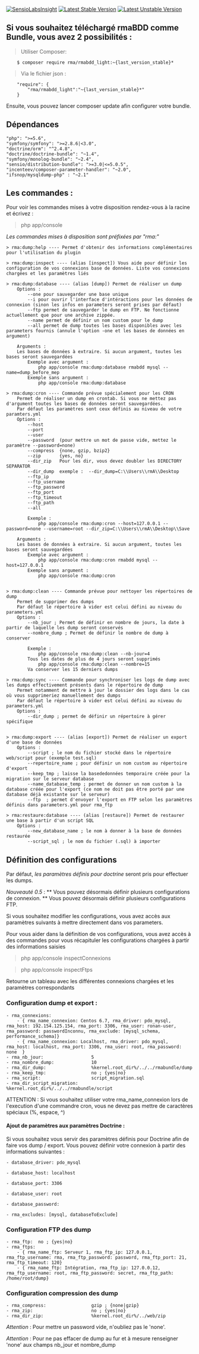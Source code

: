 [![SensioLabsInsight](https://insight.sensiolabs.com/projects/b32f2cd1-f941-4327-b1b5-21960d5bbebe/small.png)](https://insight.sensiolabs.com/projects/b32f2cd1-f941-4327-b1b5-21960d5bbebe) [![Latest Stable Version](https://poser.pugx.org/rma/rmabdd_light/v/stable)](https://packagist.org/packages/rma/rmabdd_light) [![Latest Unstable Version](https://poser.pugx.org/rma/rmabdd_light/v/unstable)](https://packagist.org/packages/rma/rmabdd_light)

## Si vous souhaitez téléchargé rmaBDD comme Bundle, vous avez 2 possibilités :

> Utiliser Composer:
```
    $ composer require rma/rmabdd_light:~{last_version_stable}*
```

> Via le fichier json :
```
    "require": {
        "rma/rmabdd_light":"~{last_version_stable}*"
    }
```

Ensuite, vous pouvez lancer composer update afin configurer votre bundle.

## Dépendances
    "php": ">=5.6",
    "symfony/symfony": ">=2.8.6|<3.0",
    "doctrine/orm": "^2.4.8",
    "doctrine/doctrine-bundle": "~1.4",
    "symfony/monolog-bundle": "~2.4",
    "sensio/distribution-bundle": ">=3.0|<=5.0.5",
    "incenteev/composer-parameter-handler": "~2.0",
    "ifsnop/mysqldump-php" : "~2.1"

## Les commandes :

Pour voir les commandes mises à votre disposition rendez-vous à la racine et écrivez :
    
> php app/console 

*Les commandes mises à disposition sont préfixées par "rma:"*
    
    > rma:dump:help ---- Permet d'obtenir des informations complémentaires pour l'utilisation du plugin

    > rma:dump:inspect ---- (alias [inspect]) Vous aide pour définir les configuration de vos connexions base de données. Liste vos connexions chargées et les paramètres liés

    > rma:dump:database ---- (alias [dump]) Permet de réaliser un dump 
        Options :
            --one pour sauvegarder une base unique
            --i pour ouvrir l'interface d'intéractions pour les données de connexion (sinon les infos en parameters seront prises par défaut)
            --ftp permet de sauvegarder le dump en FTP. Ne fonctionne actuellement que pour une archive zippée. 
            --name permet de définir un nom custom pour le dump
            --all permet de dump toutes les bases disponibles avec les parameters fournis (annule l'option -one et les bases de données en argument)
            
        Arguments :
        Les bases de données à extraire. Si aucun argument, toutes les bases seront sauvegardées
            Exemple avec argument : 
                php app/console rma:dump:database rmabdd mysql --name=dump_before_mep
            Exemple sans argument : 
                php app/console rma:dump:database

    > rma:dump:cron ---- Commande prévue spécialement pour les CRON
        Permet de réaliser un dump en crontab. Si vous ne mettez pas d'argument toutes les bases de données seront sauvegardées.
        Par défaut les paramètres sont ceux définis au niveau de votre paramters.yml
        Options : 
            --host
            --port
            --user
            --password  (pour mettre un mot de passe vide, mettez le paramètre --password=none)
            --compress  {none, gzip, bzip2}
            --zip       {yes, no}
            --dir_zip   Pour les dir, vous devez doubler les DIRECTORY SEPARATOR 
            --dir_dump  exemple :  --dir_dump=C:\\Users\\rmA\\Desktop
            --ftp_ip 
            --ftp_username
            --ftp_password
            --ftp_port
            --ftp_timeout
            --ftp_path
            --all

            Exemple :
                php app/console rma:dump:cron --host=127.0.0.1 --password=none --username=root --dir_zip=C:\\Users\\rmA\\Desktop\\Save

        Arguments :
        Les bases de données à extraire. Si aucun argument, toutes les bases seront sauvegardées
            Exemple avec argument : 
                php app/console rma:dump:cron rmabdd mysql --host=127.0.0.1
            Exemple sans argument : 
                php app/console rma:dump:cron 


    > rma:dump:clean ---- Commande prévue pour nettoyer les répertoires de dump
        Permet de supprimer des dumps
        Par défaut le répertoire à vider est celui défini au niveau du parameters.yml
        Options : 
            --nb_jour ; Permet de définir en nombre de jours, la date à partir de laquelle les dump seront conservés
            --nombre_dump ; Permet de définir le nombre de dump à conserver

            Exemple :
                php app/console rma:dump:clean --nb-jour=4 
            Tous les dates de plus de 4 jours seront supprimés
                php app/console rma:dump:clean --nombre=15
            Va conserver les 15 derniers dumps 

    > rma:dump:sync ---- Commande pour synchroniser les logs de dump avec les dumps effectivement présents dans le répertoire de dump
        Permet notamment de mettre à jour le dossier des logs dans le cas où vous supprimeriez manuellement des dumps
        Par défaut le répertoire à vider est celui défini au niveau du parameters.yml
        Options :
            --dir_dump ; permet de définir un répertoire à gérer spécifique 


    > rma:dump:export ---- (alias [export]) Permet de réaliser un export d'une base de données 
        Options :
            --script ; le nom du fichier stocké dans le répertoire web/script pour (exemple test.sql)
            --repertoire_name ; pour définir un nom custom au répertoire d'export
            --keep_tmp ; laisse la basededonnées temporaire créée pour la migration sur le serveur database
            --name_database_temp ; permet de donner un nom custom à la database créée pour l'export (ce nom ne doit pas être porté par une database déjà existante sur le serveur)
            --ftp  ; permet d'envoyer l'export en FTP selon les paramètres définis dans parameters.yml pour rma_ftp

    > rma:restaure:database ---- (alias [restaure]) Permet de restaurer une base à partir d'un script SQL
        Options : 
            --new_database_name ; le nom à donner à la base de données restaurée
            --script_sql ; le nom du fichier (.sql) à importer

## Définition des configurations 

Par défaut, *les paramètres définis pour doctrine* seront pris pour effectuer les dumps.

*Nouveauté 0.5* : 
        ** Vous pouvez désormais définir plusieurs configurations de connexion.
        ** Vous pouvez désormais définir plusieurs configurations FTP.

Si vous souhaitez modifier les configurations, vous avez accès aux paramètres suivants à mettre directement dans vos parameters.
    
Pour vous aider dans la définition de vos configurations, vous avez accès à des commandes pour vous récapituler les configurations chargées à partir des informations saisies

> php app/console inspectConnexions

> php app/console inspectFtps

Retourne un tableau avec les différentes connexions chargées et les paramètres correspondants

### Configuration dump et export : 
    - rma_connexions:
        - { rma_name_connexion: Centos 6.7, rma_driver: pdo_mysql, rma_host: 192.154.125.154, rma_port: 3306, rma_user: ronan-user, rma_password: passwordInconnu, rma_exclude: [mysql_schema, performance_schema]}
        - { rma_name_connexion: Localhost, rma_driver: pdo_mysql, rma_host: localhost, rma_port: 3306, rma_user: root, rma_password: none  }     
    - rma_nb_jour:                  5
    - rma_nombre_dump:              10
    - rma_dir_dump:                 %kernel.root_dir%/../../rmabundle/dump
    - rma_keep_tmp:                 no ; {yes|no} 
    - rma_script:                   script_migration.sql 
    - rma_dir_script_migration:     %kernel.root_dir%/../../rmabundle/script

ATTENTION : Si vous souhaitez utiliser votre rma_name_connexion lors de l'execution d'une commandre cron, vous ne devez pas mettre de caractères spéciaux (%, espace, ^)

#### Ajout de paramètres aux paramètres Doctrine : 

Si vous souhaitez vous servir des paramètres définis pour Doctrine afin de faire vos dump / export.
Vous pouvez définir votre connexion à partir des informations suivantes : 

    - database_driver: pdo_mysql

    - database_host: localhost

    - database_port: 3306

    - database_user: root

    - database_password:

    - rma_excludes: [mysql, databaseToExclude] 


### Configuration FTP des dump 
    - rma_ftp:  no ; {yes|no} 
    - rma_ftps:
        - { rma_name_ftp: Serveur 1, rma_ftp_ip: 127.0.0.1, rma_ftp_username: rma, rma_ftp_password: password, rma_ftp_port: 21, rma_ftp_timeout: 120}
        - { rma_name_ftp: Intégration, rma_ftp_ip: 127.0.0.12, rma_ftp_username: root, rma_ftp_password: secret, rma_ftp_path: /home/root/dump}     

### Configuration compression des dump 
    - rma_compress:                 gzip ; {none|gzip}
    - rma_zip:                      no ; {yes|no} 
    - rma_dir_zip:                  %kernel.root_dir%/../web/zip

*Attention* : Pour mettre un password vide, n'oubliez pas le 'none'.

*Attention* : Pour ne pas effacer de dump au fur et à mesure renseigner 'none' aux champs nb_jour et nombre_dump
